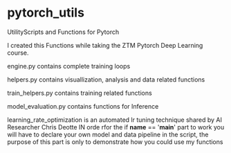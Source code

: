 # pytorch_utils
UtilityScripts and Functions for Pytorch 

I created this Functions while taking the ZTM Pytorch Deep Learning course.

engine.py contains complete training loops 

helpers.py contains visuallization, analysis and data related functions 

train_helpers.py contains training related functions 

model_evaluation.py contains functions for Inference 

learning_rate_optimization is an automated lr tuning technique shared by AI Researcher Chris Deotte
IN orde rfor the if __name__ == '__main__' part to work you will have to declare your own model and data pipeline in the script, the purpose of this part is only to demonstrate how you could use my functions
